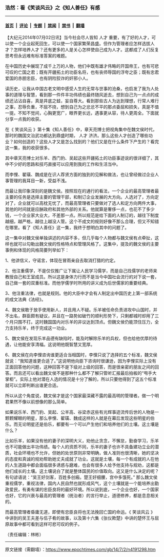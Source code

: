 ### 浩然：看《笑谈风云》之《知人善任》有感

---

#### [首页](../../../..?n4191298) &nbsp;|&nbsp; [评论](../../../../../epoch-comment?n4191298) &nbsp;|&nbsp; [专题](../../../../../epoch-special?n4191298) &nbsp;|&nbsp; [禁闻](../../../../../epoch-news?n4191298) &nbsp;|&nbsp; [禁书](../../../../../books?n4191298) &nbsp;|&nbsp; [翻墙](https://github.com/gfw-breaker/nogfw/blob/master/README.md?n4191298)


<div class="post_content" id="artbody" itemprop="articleBody">
 <!-- article content begin -->
 <p>
  【大纪元2014年07月02日讯】当今社会尽人皆知
  <ok href="https://www.epochtimes.com/gb/tag/%E4%BA%BA%E6%89%8D.html">
   人才
  </ok>
  重要，有了好的人才，可以使一个企业起死回生，可以使一个国家繁荣昌盛。但作为管理者应怎样选拔人才？怎样培养人才？还有更多的人是关心怎样使自己成为人才。这都成了人们反复思考但永远难有标准答案的难题。
 </p>
 <p>
  在中国历史中展现了成千上万的人物，他们中既有雄才伟略的开国帝王，也有可悲可叹的亡国之君；既有开疆拓土的功臣名将，也有丧师辱国的浮夸之臣；既有忠君爱国的赤胆忠臣，也有阴险狡诈的奸邪小人。
 </p>
 <p>
  读历史，让我从中国古老文明中感受人生的无常与世事的沧桑，也启发了我为人处事的道理与智慧，看到那一件件丰功伟绩也最终随风逝去，想到自己为一点点的成绩还沾沾自喜，真是井底之蛙，妄自尊大。看到那些古人为达到理想，行常人难行之事，忍辱负重，不屈不挠，想到自己为之忿忿不平的那点委屈和损失，真是不值一提。不知不觉间，心胸更宽广，眼界更长远，遇事更从容，待人更周全。下面就分享一点我的收获。
 </p>
 <p>
  在《
  <ok href="https://www.epochtimes.com/gb/tag/%E7%AC%91%E8%B0%88%E9%A3%8E%E4%BA%91.html">
   笑谈风云
  </ok>
  》第十集《知人善任》中，章天亮博士把视角集中在魏文侯时代，那时的魏国文治武功都达到鼎盛时期，
  <ok href="https://www.epochtimes.com/gb/tag/%E4%BA%BA%E6%89%8D.html">
   人才
  </ok>
  济济。那么这些人才创造了哪些功业？如何创造的？这些人才又是怎么找到的？他们又是在什么条件下产生的？看完这一集，我的收获很多。
 </p>
 <p>
  其中章天亮博士对乐羊、西门豹、吴起这些开疆拓土的功臣事迹说的很详细了，其中不少好的思路和技巧直接可以应用到我的工作和生活当中。
 </p>
 <p>
  而李悝、翟璜、魏成是在识人荐贤方面的独到的见解和做法，也让曾经做过企业人事管理的我耳目一新，受益不浅。
 </p>
 <p>
  而最让我印象深刻的是魏文侯。按照现在的通行的看法，一个企业的最高管理者最主要的任务是选择主要的管理干部，和制订企业发展的大方向。人选对了，方向定对了，企业就可以高枕无忧了，而最高管理者只要做对了选人和定方向两件大事，其他的时间就是应酬政府和其他外部的关系。他就算是奢侈一点，也花不了多少钱，一个企业家大业大，不差那一点。所以规范是给下面的人制订的，越往下制度越细，越严格，越往上越没人管。这个不成文的规则好像不那么合理，但又不知错在哪里。看了《知人善任》这一集，我终于想明白其中的问题了。
 </p>
 <p>
  这一集中对魏文侯单独讲述的内容不多，但几乎每个人物都与魏文侯有点牵扯，这样也就可以勾勒出魏文侯的性格特点和管理风格了。这集中，提及的魏文侯的主要事例和体现的风格简要列举如下：
 </p>
 <p>
  1、他讲信义，守诺言，体现在冒雨亲自去取消打猎的约定。
 </p>
 <p>
  2、他注重儒学，不是仅仅推广让下属让人民学习儒学，而是自己找儒学的老师来教授自己和王室成员。所以这是身体力行而不是当今中国社会流行的对下说一套，自己做一套的双重标准。而他学儒学时所用的讲义成为后世儒家的重要经典。
 </p>
 <p>
  3、他注重法律，也就是规则。他的大臣中才会有人制定出中国历史上第一部系统的成文法典《法经》。
 </p>
 <p>
  4、魏文侯敢于放手使用新人，并且用人不疑。乐羊被任命负责进攻中山国时，并不出名，群臣颇有疑议，并且在一路势如破竹的顺利形势下，只剩都城时却用了三个月只围不打。这时魏国国内对乐羊的非议达到顶点。但魏文侯仍能顶住压力，全力支持乐羊，终于完成这一功业。
 </p>
 <p>
  5、魏文侯在发现乐羊品德有缺陷时，能及时解除乐羊的兵权，但也给他优厚的待遇，让他能安享清福。这说明他既智慧又宽厚。
 </p>
 <p>
  6、魏文侯在向李悝咨询谁更适合当相国时，李悝只说了选择的五个标准，魏文侯就说：“我知道谁更合适了。”这说明他向臣下咨询时很谦逊，因为李悝实际上没有正面回答他的问题，这种回答不是下级对上级的回答，而是很亲密的朋友之间的回答。而且还可以看出魏文侯不是那种什么都不了解只管听汇报最后拍板的“甩手大掌柜”。实际上他对潜在人选的情况是十分了解的，所以只要他得到了这五个标准就可以立即判断出谁更合适。
 </p>
 <p>
  所以从这个角度说，魏文侯才是这个国家最深藏不露的最高明的管理者。做一个明君果然不像以前想像的那么简单。
 </p>
 <p>
  如果说乐羊、西门豹、吴起、公羊高、谷梁赤这些有光辉事迹流传后世的人物是一颗颗耀眼的明星，那么李悝、翟璜、魏成这样的人就是在幕后发现这些明星的伯乐。而无论明星还是伯乐，都要有一个可以产生他们和培养他们的土壤。这土壤是什么？
 </p>
 <p>
  比如乐羊，如果没有他的妻子的深明大义，劝他止贪念，不懈怠，勤奋学习，乐羊也不可能做出丰功伟绩。每个人的资质不同，乐羊的妻子也许不具备建功立业的潜质，社会环境也不允许，但她的处世原则非常明确，做人准则也很清晰，她的坚决的态度和真诚的规劝帮助她丈夫成就了功业。这就是土壤，每一个有成就的人在他的人生道路中都会面临很多诱惑与磨难，也会有很多人给予他支持与规劝，这都是他们成长的土壤。这土壤说白了就是整体国民的价值取向。这又是什么决定的呢？有句谚语说：“吴王好剑客，百姓多创瘢。楚王好细腰，宫中多饿死。” 那么魏文侯重视儒学，重视法律，国内人民自然也就形成风气，这个土壤就是一个能培养出勤政爱民，有勇有谋的忠臣良将的最好环境。所以说到底，一个企业也好，一个国家也好，它的兴衰与最高的管理者（统治者）的言行举止，道德修养，都是息息相关的。
 </p>
 <p>
  而最高管理者昏庸无道，即使有忠臣良将也无法挽回亡国的命运。《
  <ok href="https://www.epochtimes.com/gb/tag/%E7%AC%91%E8%B0%88%E9%A3%8E%E4%BA%91.html">
   笑谈风云
  </ok>
  》中讲到的吴王夫差与伍子肴的故事，以及第十六集《张仪欺楚》中讲的楚怀王与屈原故事中都可看到这样可悲可叹的例子。
 </p>
 <p>
  （责任编辑：林彬）
 </p>
 <!-- article content end -->
 <div id="below_article_ad">
 </div>
</div>


---

原文链接（需翻墙）：https://www.epochtimes.com/gb/14/7/2/n4191298.htm